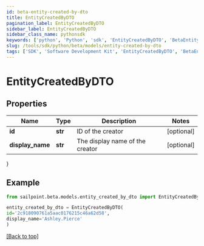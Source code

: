 ```yaml
---
id: beta-entity-created-by-dto
title: EntityCreatedByDTO
pagination_label: EntityCreatedByDTO
sidebar_label: EntityCreatedByDTO
sidebar_class_name: pythonsdk
keywords: ['python', 'Python', 'sdk', 'EntityCreatedByDTO', 'BetaEntityCreatedByDTO'] 
slug: /tools/sdk/python/beta/models/entity-created-by-dto
tags: ['SDK', 'Software Development Kit', 'EntityCreatedByDTO', 'BetaEntityCreatedByDTO']
---
```


# EntityCreatedByDTO


## Properties

Name | Type | Description | Notes
------------ | ------------- | ------------- | -------------
**id** | **str** | ID of the creator | [optional] 
**display_name** | **str** | The display name of the creator | [optional] 
}

## Example

```python
from sailpoint.beta.models.entity_created_by_dto import EntityCreatedByDTO

entity_created_by_dto = EntityCreatedByDTO(
id='2c918090761a5aac0176215c46a62d58',
display_name='Ashley.Pierce'
)

```
[[Back to top]](#) 

